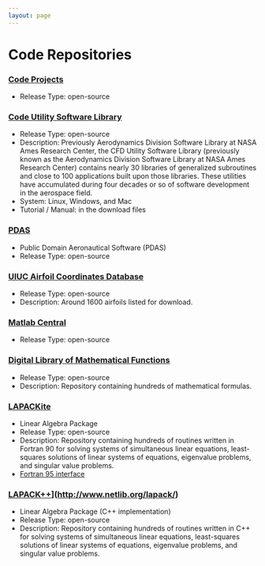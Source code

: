 ```yaml
---
layout: page
---
```


# Code Repositories


### [Code Projects](https://code.nasa.gov/)
* Release Type: open-source


### [Code Utility Software Library](https://sourceforge.net/projects/cfdutilities/)
* Release Type: open-source
* Description: Previously Aerodynamics Division Software Library at NASA Ames Research Center, the CFD Utility Software Library (previously known as the Aerodynamics Division Software Library at NASA Ames Research Center) contains nearly 30 libraries of generalized subroutines and close to 100 applications built upon those libraries. These utilities have accumulated during four decades or so of software development in the aerospace field.
* System: Linux, Windows, and Mac
* Tutorial / Manual: in the download files


### [PDAS](http://www.pdas.com/contents16.html)
* Public Domain Aeronautical Software (PDAS)
* Release Type: open-source


### [UIUC Airfoil Coordinates Database](https://m-selig.ae.illinois.edu/ads/coord_database.html)
* Release Type: open-source
* Description: Around 1600 airfoils listed for download.


### [Matlab Central](https://www.mathworks.com/matlabcentral/fileexchange/)
* Release Type: open-source


### [Digital Library of Mathematical Functions](https://dlmf.nist.gov/)
* Release Type: open-source
* Description: Repository containing hundreds of mathematical formulas.


### [LAPACK](http://www.netlib.org/lapack/)[i](http://www.netlib.org/lapack/)[te](http://www.netlib.org/lapack/)
* Linear Algebra Package
* Release Type: open-source
* Description: Repository containing hundreds of routines written in Fortran 90 for solving systems of simultaneous linear equations, least-squares solutions of linear systems of equations, eigenvalue problems, and singular value problems.
* [Fortran 95 interface](http://www.netlib.org/lapack95/)


### [LAPACK++](http://www.netlib.org/lapack++/)](http://www.netlib.org/lapack/)
* Linear Algebra Package (C++ implementation)
* Release Type: open-source
* Description: Repository containing hundreds of routines written in C++ for solving systems of simultaneous linear equations, least-squares solutions of linear systems of equations, eigenvalue problems, and singular value problems.
